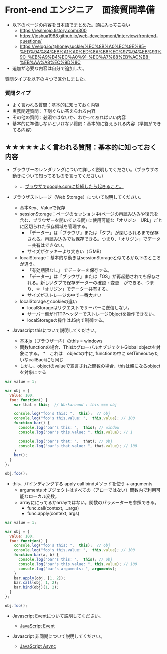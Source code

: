 # Front-end エンジニア　面接質問準備

* 以下のページの内容を日本語でまとめた。~~頭に入ってこない~~
  * https://realmojo.tistory.com/300
  * https://joshua1988.github.io/web-development/interview/frontend-questions/
  * https://velog.io/@honeysuckle/%EC%8B%A0%EC%9E%85-%ED%94%84%EB%A1%A0%ED%8A%B8%EC%97%94%EB%93%9C-%EB%A9%B4%EC%A0%91-%EC%A7%88%EB%AC%B8-%EB%AA%A8%EC%9D%8C
* 追加が必要な内容は自分で追加した。



質問タイプを以下の４つで区分しました。

### 質問タイプ

* よく言われる質問：基本的に知っておく内容
* 実務関連質問：７割ぐらい答えられる内容
* その他の質問：必須ではないか、わかってあればいい内容
* 基本的に準備しないといけない質問：基本的に答えられる内容（準備ができてる内容）

## ★★★★★よく言われる質問：基本的に知っておく内容
* ブラウザーのレンダリングについて詳しく説明してください。（ブラウザの動きについて知ってるものを言ってください。）
  * … [ブラウザでgoogle.comに接続したら起きること。](../cs/what-happens-when-type-google.md)
* ブラウザストレージ（Web Storage）について説明してください。
   * 基本Key、Valueで保存
   * sessionStorage：ページのセッション中(ページの再読み込みや復元を含む、ブラウザーを開いている間) に使用可能な「オリジン　URL」ごとに区切られた保存領域を管理する。
      * 「データー」は「ブラウザ」または「タブ」が閉じられるまで保存される。再読み込みでも保存できる。つまり、「オリジン」でデーター共有はできない。
      * サイズがクッキーより大きい（５MB）
   * localStorage：基本的な動きはsessionStorageと似てるか以下のところが違う。
      * 「有効期限なし」 でデーターを保存する。
      * 「データー」は「ブラウザ」または「OS」が再起動されても保存される。新しいタブで保存データーの確認・変更　ができる、つまり、＊「オリジン」でデーター共有する。
      * サイズがストレージの中で一番大きい
   * localStorageとcookieの違い
      * localStorageはリクエストでサーバーに送信しない。
      * サーバー側がHTTPヘッダーでストレージObjectを操作できない。 
      * localStorageの操作はJS内で制御する。

* Javascript thisについて説明してください。
  * 基本js（ブラウザー内）のthis = windows
  * 関数functionの場合、ThisはグローバルオブジェクトGlobal objectを対象にする。
    *　これは　objectの中に, functionの中に setTimeoutみたいなcallBackにも同じ
  * しかし、objectのvalueで宣言された関数の場合、thisは親になるobjectを対象にする


```javascript
var value = 1;

var obj = {
  value: 100,
  foo: function() {
    var that = this;  // Workaround : this === obj

    console.log("foo's this: ",  this);  // obj
    console.log("foo's this.value: ",  this.value); // 100
    function bar() {
      console.log("bar's this: ",  this); // window
      console.log("bar's this.value: ", this.value); // 1

      console.log("bar's that: ",  that); // obj
      console.log("bar's that.value: ", that.value); // 100
    }
    bar();
  }
};

obj.foo();
```

* this、バインディングする apply call bindメソッドを使う + arguments
  * arguments オブジェクトはすべての（アローではない）関数内で利用可能なローカル変数。　
  * arrayににってるかarrayではない。関数のパラメーターを参照できる。
    * func.call(context, ...args)
    * func.apply(context, args)


```javascript
var value = 1;

var obj = {
  value: 100,
  foo: function() {
    console.log("foo's this: ",  this);  // obj
    console.log("foo's this.value: ",  this.value); // 100
    function bar(a, b) {
      console.log("bar's this: ",  this); // obj
      console.log("bar's this.value: ", this.value); // 100
      console.log("bar's arguments: ", arguments);
    }
    bar.apply(obj, [1, 2]);
    bar.call(obj, 1, 2);
    bar.bind(obj)(1, 2);
  }
};

obj.foo();
```

* Javascript Eventについて説明してください。
  * [JavaScript Event](../javascript/event.md)

* Javascript 非同期について説明してください。
  * [JavaScript Async](../javascript/async.md)
<!--
자바스크립트 비동기 처리에 대한 설명
ex) 콜백, 프로미스, async await
ex) 비동기 처리의 특성 및 에러 처리 방법?
프런트엔드 개발은 지속적으로 학습해야 하는 분야인데 어떤식으로 학습을 하고 있는지?

뷰 랜더링 최적화->리랜더링 

실행컨택스트
클로저
이벤트 루프
자바스크립트 원시값
async await 예외처리에 까다로움 
자바스크립트 가비지컬렉션

브라우저랜더링 repainting reflow?
display:none vs ...

..Date객체는 실제시간보다 늦는데 moment를 쓰면 대응할수있다 그이유는?


-->
